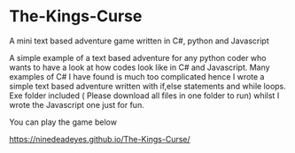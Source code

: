 # The-Kings-Curse
A mini text based adventure game written in C#, python and Javascript 


A simple example of a text based adventure for any python coder who wants to have a look at how codes look like in C# and Javascript. Many examples of C# I have found is much too complicated hence I wrote a simple text based adventure written with if,else statements and while loops. Exe folder included ( Please download all files in one folder to run) whilst I wrote the Javascript one just for fun. 

You can play the game below


https://ninedeadeyes.github.io/The-Kings-Curse/

